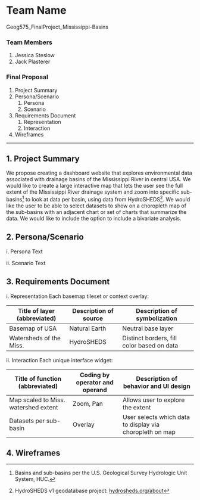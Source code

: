# Team Name
Geog575_FinalProject_Mississippi-Basins

### Team Members
1. Jessica Steslow
2. Jack Plasterer

### Final Proposal
1. Project Summary
2. Persona/Scenario
    1. Persona
    2. Scenario
3. Requirements Document
    1. Representation
    2. Interaction
4. Wireframes

---

## 1. Project Summary
We propose creating a dashboard website that explores environmental data associated with drainage basins of the Mississippi River in central USA. We would like to create a large interactive map that lets the user see the full extent of the Mississippi River drainage system and zoom into specific sub-basins[^1] to look at data per basin, using data from HydroSHEDS[^2]. We would like the user to be able to select datasets to show on a choropleth map of the sub-basins with an adjacent chart or set of charts that summarize the data. We would like to include the option to include a bivariate analysis.

[^1]: Basins and sub-basins per the U.S. Geological Survey Hydrologic Unit System, HUC.
[^2]: HydroSHEDS v1 geodatabase project: [hydrosheds.org/about](https://www.hydrosheds.org/about)




## 2. Persona/Scenario

i. Persona
Text

ii. Scenario
Text




## 3. Requirements Document

i. Representation
Each basemap tileset or context overlay:

| Title of layer (abbreviated) | Description of source | Description of symbolization |
| --- | --- | --- |
| Basemap of USA | Natural Earth | Neutral base layer |
| Watersheds of the Miss. | HydroSHEDS | Distinct borders, fill color based on data |

ii. Interaction
Each unique interface widget:

| Title of function (abbreviated) | Coding by operator and operand | Description of behavior and UI design |
| --- | --- | --- |
| Map scaled to Miss. watershed extent | Zoom, Pan | Allows user to explore the extent |
| Datasets per sub-basin | Overlay | User selects which data to display via choropleth on map |


## 4. Wireframes



